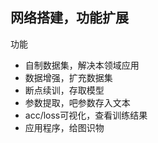 
## 网络搭建，功能扩展

功能
- 自制数据集，解决本领域应用
- 数据增强，扩充数据集
- 断点续训，存取模型
- 参数提取，吧参数存入文本
- acc/loss可视化，查看训练结果
- 应用程序，给图识物


